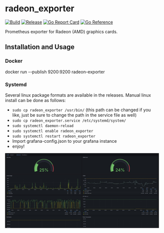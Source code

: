 # radeon_exporter
[![Build](https://github.com/kmulvey/radeon_exporter/actions/workflows/build.yml/badge.svg)](https://github.com/kmulvey/radeon_exporter/actions/workflows/build.yml) [![Release](https://github.com/kmulvey/radeon_exporter/actions/workflows/release.yml/badge.svg)](https://github.com/kmulvey/radeon_exporter/actions/workflows/release.yml) [![Go Report Card](https://goreportcard.com/badge/github.com/kmulvey/radeon_exporter)](https://goreportcard.com/report/github.com/kmulvey/radeon_exporter) [![Go Reference](https://pkg.go.dev/badge/github.com/kmulvey/radeon_exporter.svg)](https://pkg.go.dev/github.com/kmulvey/radeon_exporter)

Prometheus exporter for Radeon (AMD) graphics cards. 

## Installation and Usage
### Docker
docker run --publish 9200:9200 radeon-exporter
### Systemd
Several linux package formats are available in the releases. Manual linux install can be done as follows:  
- `sudo cp radeon_exporter /usr/bin/` (this path can be changed if you like, just be sure to change the path in the service file as well)
- `sudo cp radeon_exporter.service /etc/systemd/system/`
- `sudo systemctl daemon-reload`
- `sudo systemctl enable radeon_exporter`
- `sudo systemctl restart radeon_exporter`
- Import grafana-config.json to your grafana instance
- enjoy!

![Screenshot](https://github.com/kmulvey/radeon_exporter/blob/main/screenshot.jpg?raw=true)
